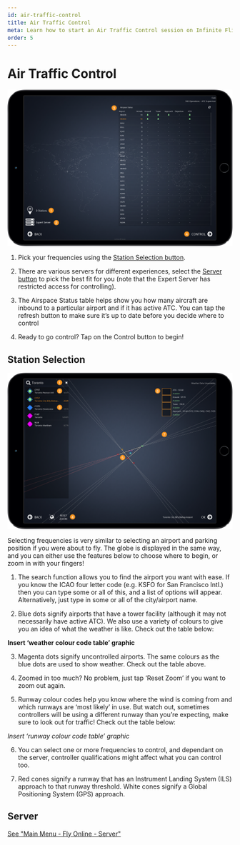 ```yaml
---
id: air-traffic-control
title: Air Traffic Control
meta: Learn how to start an Air Traffic Control session on Infinite Flight
order: 5
---
```


# Air Traffic Control

![ATC Page](_images/manual/frames/atc.png)

1. Pick your frequencies using the [Station Selection button](#station-selection).

   

2. There are various servers for different experiences, select the [Server button](/docs/manual/main-menu/fly-online#server) to pick the best fit for you (note that the Expert Server has restricted access for controlling).

   

3. The Airspace Status table helps show you how many aircraft are inbound to a particular airport and if it has active ATC. You can tap the refresh button to make sure it’s up to date before you decide where to control

4.  Ready to go control? Tap on the Control button to begin!

 

## Station Selection

 ![ATC Map Page](_images/manual/frames/atc-map.png)

Selecting frequencies is very similar to selecting an airport and parking position if you were about to fly. The globe is displayed in the same way, and you can either use the features below to choose where to begin, or zoom in with your fingers!

1. The search function allows you to find the airport you want with ease. If you know the ICAO four letter code (e.g. KSFO for San Francisco Intl.) then you can type some or all of this, and a list of options will appear. Alternatively, just type in some or all of the city/airport name. 

   

2. Blue dots signify airports that have a tower facility (although it may not necessarily have active ATC). We also use a variety of colours to give you an idea of what the weather is like. Check out the table below:

 

**Insert ‘weather colour code table’ graphic**



3. Magenta dots signify uncontrolled airports. The same colours as the blue dots are used to show weather. Check out the table above.

   

4. Zoomed in too much? No problem, just tap ‘Reset Zoom’ if you want to zoom out again.

   

5. Runway colour codes help you know where the wind is coming from and which runways are ‘most likely’ in use. But watch out, sometimes controllers will be using a different runway than you’re expecting, make sure to look out for traffic! Check out the table below:

 

*Insert ‘runway colour code table’ graphic*

 

6. You can select one or more frequencies to control, and dependant on the server, controller qualifications might affect what you can control too.

   

7. Red cones signify a runway that has an Instrument Landing System (ILS) approach to that runway threshold. White cones signify a Global Positioning System (GPS) approach.

 

## Server

[See "Main Menu - Fly Online - Server"](/docs/manual/main-menu/fly-online#server) 